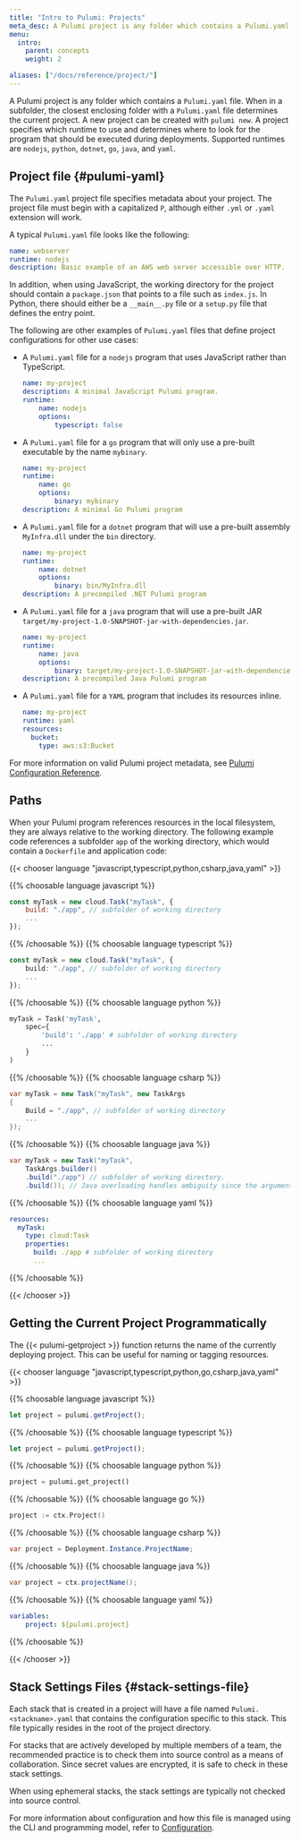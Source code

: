 ```yaml
---
title: "Intro to Pulumi: Projects"
meta_desc: A Pulumi project is any folder which contains a Pulumi.yaml file. Learn about how to use Pulumi projects, as well as example use cases.
menu:
  intro:
    parent: concepts
    weight: 2

aliases: ["/docs/reference/project/"]
---
```


A Pulumi project is any folder which contains a `Pulumi.yaml` file.  When in a subfolder, the closest enclosing folder with a `Pulumi.yaml` file determines the current project. A new project can be created with `pulumi new`. A project specifies which runtime to use and determines where to look for the program that should be executed during deployments. Supported runtimes are `nodejs`, `python`, `dotnet`, `go`, `java`, and `yaml`.

## Project file {#pulumi-yaml}

The `Pulumi.yaml` project file specifies metadata about your project. The project file must begin with a capitalized `P`, although either `.yml` or `.yaml` extension will work.

A typical `Pulumi.yaml` file looks like the following:

```yaml
name: webserver
runtime: nodejs
description: Basic example of an AWS web server accessible over HTTP.
```

In addition, when using JavaScript, the working directory for the project should contain a `package.json` that points to a file such as `index.js`. In Python, there should either be a `__main__.py` file or a `setup.py` file that defines the entry point.

The following are other examples of `Pulumi.yaml` files that define project configurations for other use cases:

* A `Pulumi.yaml` file for a `nodejs` program that uses JavaScript rather than TypeScript.

    ```yaml
    name: my-project
    description: A minimal JavaScript Pulumi program.
    runtime:
        name: nodejs
        options:
            typescript: false
    ```

* A `Pulumi.yaml` file for a `go` program that will only use a pre-built executable by the name `mybinary`.

    ```yaml
    name: my-project
    runtime:
        name: go
        options:
            binary: mybinary
    description: A minimal Go Pulumi program
    ```

* A `Pulumi.yaml` file for a `dotnet` program that will use a pre-built assembly `MyInfra.dll` under the `bin` directory.

    ```yaml
    name: my-project
    runtime:
        name: dotnet
        options:
            binary: bin/MyInfra.dll
    description: A precompiled .NET Pulumi program
    ```

* A `Pulumi.yaml` file for a `java` program that will use a pre-built JAR `target/my-project-1.0-SNAPSHOT-jar-with-dependencies.jar`.

    ```yaml
    name: my-project
    runtime:
        name: java
        options:
            binary: target/my-project-1.0-SNAPSHOT-jar-with-dependencies.jar
    description: A precompiled Java Pulumi program
    ```

* A `Pulumi.yaml` file for a `YAML` program that includes its resources inline.

    ```yaml
    name: my-project
    runtime: yaml
    resources:
      bucket:
        type: aws:s3:Bucket
    ```

For more information on valid Pulumi project metadata, see [Pulumi Configuration Reference](/docs/reference/pulumi-yaml/).

## Paths

When your Pulumi program references resources in the local filesystem, they are always relative to the working directory. The following example code references a subfolder `app` of the working directory, which would contain a `Dockerfile` and application code:

{{< chooser language "javascript,typescript,python,csharp,java,yaml" >}}

{{% choosable language javascript %}}

```javascript
const myTask = new cloud.Task("myTask", {
    build: "./app", // subfolder of working directory
    ...
});
```

{{% /choosable %}}
{{% choosable language typescript %}}

```typescript
const myTask = new cloud.Task("myTask", {
    build: "./app", // subfolder of working directory
    ...
});
```

{{% /choosable %}}
{{% choosable language python %}}

```python
myTask = Task('myTask',
    spec={
        'build': './app' # subfolder of working directory
        ...
    }
)
```

{{% /choosable %}}
{{% choosable language csharp %}}

```csharp
var myTask = new Task("myTask", new TaskArgs
{
    Build = "./app", // subfolder of working directory
    ...
});
```

{{% /choosable %}}
{{% choosable language java %}}

```java
var myTask = new Task("myTask",
    TaskArgs.builder()
    .build("./app") // subfolder of working directory.
    .build()); // Java overloading handles ambiguity since the arguments are different
```

{{% /choosable %}}
{{% choosable language yaml %}}

```yaml
resources:
  myTask:
    type: cloud:Task
    properties:
      build: ./app # subfolder of working directory
      ...
```

{{% /choosable %}}

{{< /chooser >}}

## Getting the Current Project Programmatically

The {{< pulumi-getproject >}} function returns the name of the currently deploying project. This can be useful for naming or tagging resources.

{{< chooser language "javascript,typescript,python,go,csharp,java,yaml" >}}

{{% choosable language javascript %}}

```javascript
let project = pulumi.getProject();
```

{{% /choosable %}}
{{% choosable language typescript %}}

```typescript
let project = pulumi.getProject();
```

{{% /choosable %}}
{{% choosable language python %}}

```python
project = pulumi.get_project()
```

{{% /choosable %}}
{{% choosable language go %}}

```go
project := ctx.Project()
```

{{% /choosable %}}
{{% choosable language csharp %}}

```csharp
var project = Deployment.Instance.ProjectName;
```

{{% /choosable %}}
{{% choosable language java %}}

```java
var project = ctx.projectName();
```

{{% /choosable %}}
{{% choosable language yaml %}}

```yaml
variables:
    project: ${pulumi.project}
```

{{% /choosable %}}

{{< /chooser >}}

## Stack Settings Files {#stack-settings-file}

Each stack that is created in a project will have a file named `Pulumi.<stackname>.yaml` that contains the configuration specific to this stack. This file typically resides in the root of the project directory.

For stacks that are actively developed by multiple members of a team, the recommended practice is to check them into source control as a means of collaboration. Since secret values are encrypted, it is safe to check in these stack settings.

When using ephemeral stacks, the stack settings are typically not checked into source control.

For more information about configuration and how this file is managed using the CLI and programming model, refer to [Configuration](/docs/intro/concepts/config/).
